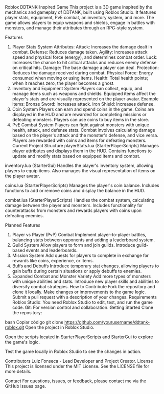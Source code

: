 Roblox DDTANK-Inspired Game
This project is a 3D game inspired by the mechanics and gameplay of DDTANK, built using Roblox Studio. It features player stats, equipment, PvE combat, an inventory system, and more. The game allows players to equip weapons and shields, engage in battles with monsters, and manage their attributes through an RPG-style system.

Features
1. Player Stats System
Attributes:
Attack: Increases the damage dealt in combat.
Defense: Reduces damage taken.
Agility: Increases attack speed and physical force (energy), and determines combat order.
Luck: Increases the chance to hit critical attacks and reduces enemy defense on critical hits.
Damage: The base damage a player can deal.
Protection: Reduces the damage received during combat.
Physical Force: Energy consumed when moving or using items.
Health: Total health points; when it reaches zero, the player becomes a ghost.
2. Inventory and Equipment System
Players can collect, equip, and manage items such as weapons and shields.
Equipped items affect the player's stats and are visually represented on the player avatar.
Example items:
Bronze Sword: Increases attack.
Iron Shield: Increases defense.
3. Coin System
Players can earn and spend coins in the game.
Coins are displayed in the HUD and are rewarded for completing missions or defeating monsters.
Players can use coins to buy items in the store.
4. PvE Combat System
Players can fight against monsters with unique health, attack, and defense stats.
Combat involves calculating damage based on the player's attack and the monster's defense, and vice versa.
Players are rewarded with coins and items for defeating monsters.
Current Project Structure
playerStats.lua (StarterPlayerScripts)
Manages player attributes and displays them in the HUD. Contains functions to update and modify stats based on equipped items and combat.

inventory.lua (StarterGui)
Handles the player's inventory system, allowing players to equip items. Also manages the visual representation of items on the player avatar.

coins.lua (StarterPlayerScripts)
Manages the player's coin balance. Includes functions to add or remove coins and display the balance in the HUD.

combat.lua (StarterPlayerScripts)
Handles the combat system, calculating damage between the player and monsters. Includes functionality for counterattacks from monsters and rewards players with coins upon defeating enemies.

Planned Features
1. Player vs Player (PvP) Combat
Implement player-to-player battles, balancing stats between opponents and adding a leaderboard system.
2. Guild System
Allow players to form and join guilds.
Introduce guild-based events and leaderboards.
3. Mission System
Add quests for players to complete in exchange for rewards like coins, experience, or items.
4. Buffs and Debuffs
Introduce temporary stat changes, allowing players to gain buffs during certain situations or apply debuffs to enemies.
5. Expanded Combat and Monster Variety
Add more types of monsters with unique abilities and stats.
Introduce new player skills and abilities to diversify combat strategies.
How to Contribute
Fork the repository and clone it locally.
Make changes or improvements to the game logic.
Submit a pull request with a description of your changes.
Requirements
Roblox Studio: You need Roblox Studio to edit, test, and run the game code.
Git: For version control and collaboration.
Getting Started
Clone the repository:

bash
Copiar código
git clone https://github.com/yourusername/ddtank-roblox.git
Open the project in Roblox Studio.

Open the scripts located in StarterPlayerScripts and StarterGui to explore the game's logic.

Test the game locally in Roblox Studio to see the changes in action.

Contributors
Luiz Fonseca - Lead Developer and Project Creator.
License
This project is licensed under the MIT License. See the LICENSE file for more details.

Contact
For questions, issues, or feedback, please contact me via the GitHub Issues page.

